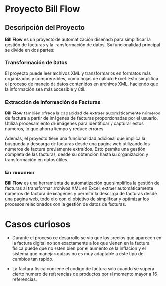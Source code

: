 
# Proyecto Bill Flow

## Descripción del Proyecto

**Bill Flow** es un proyecto de automatización diseñado para simplificar la gestión de facturas y la transformación de datos. Su funcionalidad principal se divide en dos partes:

### Transformación de Datos

El proyecto puede leer archivos XML y transformarlos en formatos más organizados y comprensibles, como hojas de cálculo Excel. Esto simplifica el proceso de manejo de datos contenidos en archivos XML, haciendo que la información sea más accesible y útil.

### Extracción de Información de Facturas

**Bill Flow** también ofrece la capacidad de extraer automáticamente números de factura a partir de imágenes de facturas proporcionadas por el usuario. Utiliza procesamiento de imágenes para identificar y capturar estos números, lo que ahorra tiempo y reduce errores.

Además, el proyecto tiene una funcionalidad adicional que implica la búsqueda y descarga de facturas desde una página web utilizando los números de factura previamente extraídos. Esto permite una gestión completa de las facturas, desde su obtención hasta su organización y transformación en datos útiles.


### En resumen
**Bill Flow** es una herramienta de automatización que simplifica la gestión de facturas al transformar archivos XML en Excel, extraer automáticamente números de factura de imágenes y permitir la descarga de facturas desde una página web, todo ello con el objetivo de simplificar y optimizar los procesos relacionados con la gestión de datos de facturas.


# Casos curiosos

- Durante el proceso de desarrollo se vio que los precios que aparecen en la factura digital no son exactamente a los que vienen en la factura física puede que no esten bien por el aumento de la inflacion y el sistema que manejan quizas no es muy adaptable a este tipo de cambios tan rapido.

- La factura fisica contiene el codigo de factura solo cuando se supera cierto numero de referencias de productos por el momento mayor a 16 referencias.

